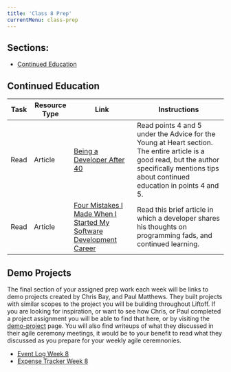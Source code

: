 ```yaml
---
title: 'Class 8 Prep'
currentMenu: class-prep
---
```

## Sections:

- [Continued Education](#continued-education)

## Continued Education
Task | Resource Type | Link | Instructions
|----|---------------|------|-------------|
Read | Article | [Being a Developer After 40](https://deprogrammaticaipsum.com/2016/04/25/being-a-developer-after-40/) | Read points 4 and 5 under the Advice for the Young at Heart section. The entire article is a good read, but the author specifically mentions tips about continued education in points 4 and 5.
Read | Article | [Four Mistakes I Made When I Started My Software Development Career](https://simpleprogrammer.com/2013/08/19/software-development-career/) | Read this brief article in which a developer shares his thoughts on programming fads, and continued learning.

## Demo Projects

The final section of your assigned prep work each week will be links to demo projects created by Chris Bay, and Paul Matthews. They built projects with similar scopes to the project you will be building throughout Liftoff. If you are looking for inspiration, or want to see how Chris, or Paul completed a project assignment you will be able to find that here, or by visiting the [demo-project](../../demo-projects/) page. You will also find writeups of what they discussed in their agile ceremony meetings, it would be to your benefit to read what they discussed as you prepare for your weekly agile ceremnonies.

- [Event Log Week 8](../../demo-projects/event-log/#week-8)
- [Expense Tracker Week 8](../../demo-projects/expense-tracker/#week-8)
